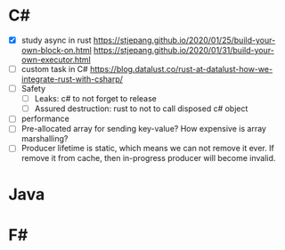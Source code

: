 # C#
- [x] study async in rust
    https://stjepang.github.io/2020/01/25/build-your-own-block-on.html
    https://stjepang.github.io/2020/01/31/build-your-own-executor.html
- [ ] custom task in C#
    https://blog.datalust.co/rust-at-datalust-how-we-integrate-rust-with-csharp/
- [ ] Safety
    - [ ] Leaks: c# to not forget to release
    - [ ] Assured destruction: rust to not to call disposed c# object
- [ ] performance
- [ ] Pre-allocated array for sending key-value? How expensive is array marshalling?
- [ ] Producer lifetime is static, which means we can not remove it ever. If remove it from cache,
    then in-progress producer will become invalid.

# Java
# F#